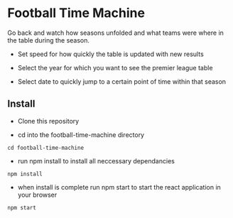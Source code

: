 # Football Time Machine

Go back and watch how seasons unfolded and what teams were where in the table during the season.

* Set speed for how quickly the table is updated with new results

* Select the year for which you want to see the premier league table

* Select date to quickly jump to a certain point of time within that season

## Install

* Clone this repository

* cd into the football-time-machine directory

``` 
cd football-time-machine
```

* run npm install to install all neccessary dependancies

```
npm install
```

* when install is complete run npm start to start the react application in your browser

```
npm start
```
